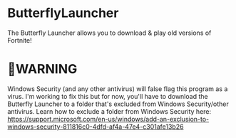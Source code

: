 # ButterflyLauncher
The Butterfly Launcher allows you to download & play old versions of Fortnite!

# 🚨WARNING
Windows Security (and any other antivirus) will false flag this program as a virus. I'm working to fix this but for now, you'll have to download the Butterfly Launcher to a folder that's excluded from Windows Security/other antivirus. Learn how to exclude a folder from Windows Security here: https://support.microsoft.com/en-us/windows/add-an-exclusion-to-windows-security-811816c0-4dfd-af4a-47e4-c301afe13b26
